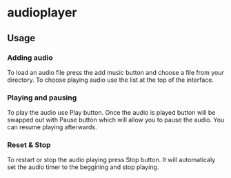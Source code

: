 # audioplayer

## Usage

### Adding audio
To load an audio file press the add music button and choose a file from your directory.
To choose playing audio use the list at the top of the interface.

### Playing and pausing
To play the audio use Play button. Once the audio is played button will be swapped out with Pause button which will allow you to pause the audio. You can resume playing afterwards.

### Reset & Stop
To restart or stop the audio playing press Stop button. It will automaticaly set the audio timer to the beggining and stop playing.
